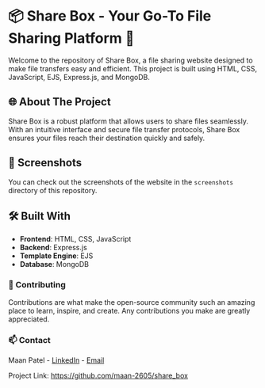 # 📦 Share Box - Your Go-To File Sharing Platform 💼

Welcome to the repository of Share Box, a file sharing website designed to make file transfers easy and efficient. This project is built using HTML, CSS, JavaScript, EJS, Express.js, and MongoDB.

## 🌐 About The Project

Share Box is a robust platform that allows users to share files seamlessly. With an intuitive interface and secure file transfer protocols, Share Box ensures your files reach their destination quickly and safely.

## 📸 Screenshots

You can check out the screenshots of the website in the `screenshots` directory of this repository.

## 🛠️ Built With

- **Frontend**: HTML, CSS, JavaScript
- **Backend**: Express.js
- **Template Engine**: EJS
- **Database**: MongoDB

### 🤝 Contributing
Contributions are what make the open-source community such an amazing place to learn, inspire, and create. Any contributions you make are greatly appreciated.

### 📫 Contact
Maan Patel - [LinkedIn](https://www.linkedin.com/in/maan-patel-9ba0322ab) - [Email](mailto:maanpatel386@gmail.com)

Project Link: https://github.com/maan-2605/share_box
